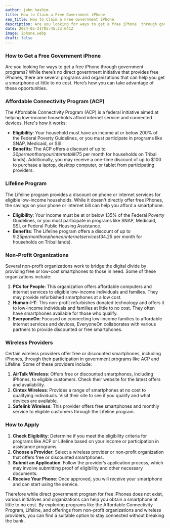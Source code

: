 ```yaml
---
author: john hashim
title: How to Claim a Free Government iPhone
seo_title: How to Claim a Free Government iPhone
description: Are you looking for ways to get a free iPhone  through government programs? While there’s no direct government initiative that provides free iPhones, there are several programs and organizations that can help you get a smartphone at little to no cost. Here’s how you can take advantage of these opportunities.
date: 2024-05-21T05:45:23.641Z
image: iphone.webp
draft: false
---
```


### How to Get a Free Government iPhone

Are you looking for ways to get a free iPhone  through government programs? While there’s no direct government initiative that provides free iPhones, there are several programs and organizations that can help you get a smartphone at little to no cost. Here’s how you can take advantage of these opportunities.

### Affordable Connectivity Program (ACP)

The Affordable Connectivity Program (ACP) is a federal initiative aimed at helping low-income households afford internet service and connected devices. Here's how it works:

- **Eligibility**: Your household must have an income at or below 200% of the Federal Poverty Guidelines, or you must participate in programs like SNAP, Medicaid, or SSI.
- **Benefits**: The ACP offers a discount of up to $30 per month on your internet bill ($75 per month for households on Tribal lands). Additionally, you may receive a one-time discount of up to $100 to purchase a laptop, desktop computer, or tablet from participating providers.

### Lifeline Program

The Lifeline program provides a discount on phone or internet services for eligible low-income households. While it doesn't directly offer free iPhones, the savings on your phone or internet bill can help you afford a smartphone.

- **Eligibility**: Your income must be at or below 135% of the Federal Poverty Guidelines, or you must participate in programs like SNAP, Medicaid, SSI, or Federal Public Housing Assistance.
- **Benefits**: The Lifeline program offers a discount of up to $9.25 per month on phone or internet services ($34.25 per month for households on Tribal lands).

### Non-Profit Organizations

Several non-profit organizations work to bridge the digital divide by providing free or low-cost smartphones to those in need. Some of these organizations include:

1. **PCs for People**: This organization offers affordable computers and internet services to eligible low-income individuals and families. They may provide refurbished smartphones at a low cost.
2. **Human-I-T**: This non-profit refurbishes donated technology and offers it to low-income individuals and families at little to no cost. They often have smartphones available for those who qualify.
3. **EveryoneOn**: Focused on connecting low-income families to affordable internet services and devices, EveryoneOn collaborates with various partners to provide discounted or free smartphones.

### Wireless Providers

Certain wireless providers offer free or discounted smartphones, including iPhones, through their participation in government programs like ACP and Lifeline. Some of these providers include:

1. **AirTalk Wireless**: Offers free or discounted smartphones, including iPhones, to eligible customers. Check their website for the latest offers and availability.
2. **Cintex Wireless**: Provides a range of smartphones at no cost to qualifying individuals. Visit their site to see if you qualify and what devices are available.
3. **Safelink Wireless**: This provider offers free smartphones and monthly service to eligible customers through the Lifeline program.

### How to Apply

1. **Check Eligibility**: Determine if you meet the eligibility criteria for programs like ACP or Lifeline based on your income or participation in assistance programs.
2. **Choose a Provider**: Select a wireless provider or non-profit organization that offers free or discounted smartphones.
3. **Submit an Application**: Follow the provider’s application process, which may involve submitting proof of eligibility and other necessary documents.
4. **Receive Your Phone**: Once approved, you will receive your smartphone and can start using the service.


Therefore while direct government program for free iPhones does not exist, various initiatives and organizations can help you obtain a smartphone at little to no cost. By exploring programs like the Affordable Connectivity Program, Lifeline, and offerings from non-profit organizations and wireless providers, you can find a suitable option to stay connected without breaking the bank.